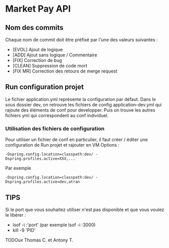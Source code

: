 # Market Pay API

## Nom des commits
Chaque nom de commit doit être préfixé par l'une des valeurs suivantes :
 - [EVOL] Ajout de logique
 - [ADD] Ajout sans logique / Commentaire
 - [FIX] Correction de bug
 - [CLEAN] Suppression de code mort
 - [FIX MR] Correction des retours de merge request

## Run configuration projet
Le fichier application.yml représente la configuration par défaut.
Dans le sous dossier dev, on retrouve les fichiers de config application-dev.yml qui rajoute des éléments de conf pour developper.
Puis on trouve les autres fichiers yml qui correspondent au conf individuel.

### Utilisation des fichiers de configuration
Pour utiliser un fichier de conf en particulier, il faut créer / éditer une configuration de Run projet et rajouter en VM Options :

```
-Dspring.config.location=classpath:dev/ -Dspring.profiles.active=XXX,...
```
Par exemple 
```
-Dspring.config.location=classpath:dev/ -Dspring.profiles.active=dev,atran
```


## TIPS
Si le port que vous souhaitez utiliser n'est pas disponible et que vous voulez le libérer :
 - lsof -i :'port' (par exemple lsof -i :3000)
 - kill -9 'PID'

TODOux Thomas C. et Antony T.

